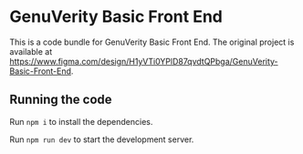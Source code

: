 
  # GenuVerity Basic Front End

  This is a code bundle for GenuVerity Basic Front End. The original project is available at https://www.figma.com/design/H1yVTi0YPlD87qvdtQPbga/GenuVerity-Basic-Front-End.

  ## Running the code

  Run `npm i` to install the dependencies.

  Run `npm run dev` to start the development server.
  
